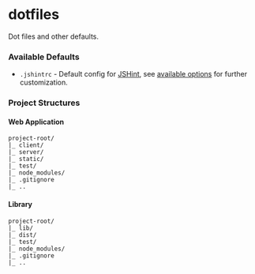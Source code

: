 dotfiles
========

Dot files and other defaults.

### Available Defaults

* `.jshintrc` - Default config for [JSHint][jshint], see [available options][jshint-options] for further customization.

### Project Structures
#### Web Application

```
project-root/
|_ client/
|_ server/
|_ static/
|_ test/
|_ node_modules/
|_ .gitignore
|_ ..
```

#### Library

```
project-root/
|_ lib/
|_ dist/
|_ test/
|_ node_modules/
|_ .gitignore
|_ ..
```

[jshint]: http://www.jshint.com/
[jshint-options]: http://www.jshint.com/docs/options/

